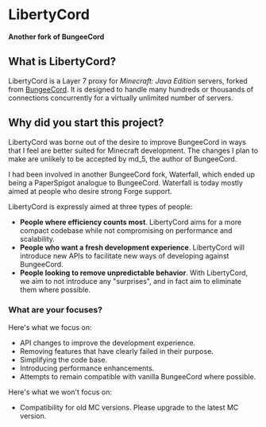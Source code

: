 # LibertyCord

**Another fork of BungeeCord**

## What is LibertyCord?

LibertyCord is a Layer 7 proxy for _Minecraft: Java Edition_ servers, forked from [BungeeCord](https://github.com/SpigotMC/BungeeCord).
It is designed to handle many hundreds or thousands of connections concurrently for a virtually unlimited number of servers.

## Why did you start this project?

LibertyCord was borne out of the desire to improve BungeeCord in ways that I feel are better suited for Minecraft development.
The changes I plan to make are unlikely to be accepted by md\_5, the author of BungeeCord.

I had been involved in another BungeeCord fork, Waterfall, which ended up being a PaperSpigot analogue to BungeeCord. Waterfall is today mostly aimed at people who desire strong Forge support.

LibertyCord is expressly aimed at three types of people:

* **People where efficiency counts most**. LibertyCord aims for a more compact codebase while not compromising on performance
  and scalability.
* **People who want a fresh development experience**. LibertyCord will introduce new APIs to facilitate new ways of developing
  against BungeeCord.
* **People looking to remove unpredictable behavior**. With LibertyCord, we aim to not introduce any "surprises", and in fact
  aim to eliminate them where possible.

### What are your focuses?

Here's what we focus on:

* API changes to improve the development experience.
* Removing features that have clearly failed in their purpose.
* Simplifying the code base.
* Introducing performance enhancements.
* Attempts to remain compatible with vanilla BungeeCord where possible.
  
Here's what we won't focus on:

* Compatibility for old MC versions. Please upgrade to the latest MC version.